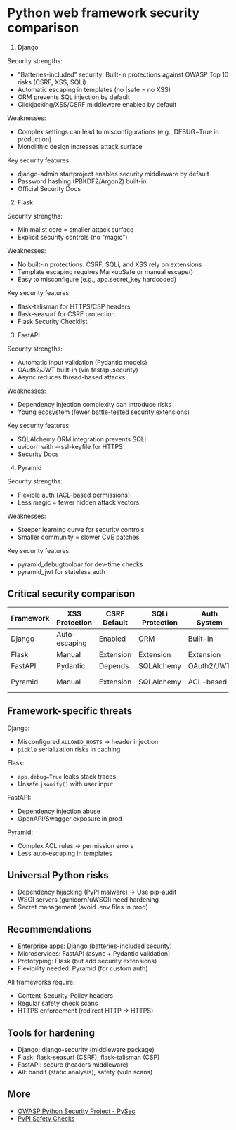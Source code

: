 # Python web framework security comparison

1. Django

Security strengths:

* "Batteries-included" security: Built-in protections against OWASP Top 10 risks (CSRF, XSS, SQLi)
* Automatic escaping in templates (no |safe = no XSS)
* ORM prevents SQL injection by default
* Clickjacking/XSS/CSRF middleware enabled by default

Weaknesses:

* Complex settings can lead to misconfigurations (e.g., DEBUG=True in production)
* Monolithic design increases attack surface

Key security features:

* django-admin startproject enables security middleware by default
* Password hashing (PBKDF2/Argon2) built-in
* Official Security Docs

2. Flask

Security strengths:

* Minimalist core = smaller attack surface
* Explicit security controls (no "magic")

Weaknesses:

* No built-in protections: CSRF, SQLi, and XSS rely on extensions
* Template escaping requires MarkupSafe or manual escape()
* Easy to misconfigure (e.g., app.secret_key hardcoded)

Key security features:

* flask-talisman for HTTPS/CSP headers
* flask-seasurf for CSRF protection
* Flask Security Checklist

3. FastAPI

Security strengths:

* Automatic input validation (Pydantic models)
* OAuth2/JWT built-in (via fastapi.security)
* Async reduces thread-based attacks

Weaknesses:

* Dependency injection complexity can introduce risks
* Young ecosystem (fewer battle-tested security extensions)

Key security features:

* SQLAlchemy ORM integration prevents SQLi
* uvicorn with --ssl-keyfile for HTTPS
* Security Docs

4. Pyramid

Security strengths:

* Flexible auth (ACL-based permissions)
* Less magic = fewer hidden attack vectors

Weaknesses:

* Steeper learning curve for security controls
* Smaller community = slower CVE patches

Key security features:

* pyramid_debugtoolbar for dev-time checks
* pyramid_jwt for stateless auth

## Critical security comparison

| Framework	 | XSS Protection	 | CSRF Default	 | SQLi Protection	 | Auth System	 | CVE History |
|------------|-----------------|---------------|------------------|--------------|-------------|
| Django	    | Auto-escaping	  | Enabled	      | ORM	             | Built-in	    | Low         | 
| Flask	     | Manual	         | Extension	    | Extension        | Extension    | Medium      | 
| FastAPI	   | Pydantic	       | Depends	      | SQLAlchemy	      | OAuth2/JWT	  | Low         | 
| Pyramid	   | Manual	         | Extension	    | SQLAlchemy	      | ACL-based	   | Very Low    | 

## Framework-specific threats

Django:

* Misconfigured `ALLOWED_HOSTS` → header injection
* `pickle` serialization risks in caching

Flask:

* `app.debug=True` leaks stack traces
* Unsafe `jsonify()` with user input

FastAPI:

* Dependency injection abuse
* OpenAPI/Swagger exposure in prod

Pyramid:

* Complex ACL rules → permission errors
* Less auto-escaping in templates

## Universal Python risks

* Dependency hijacking (PyPI malware) → Use pip-audit
* WSGI servers (gunicorn/uWSGI) need hardening
* Secret management (avoid .env files in prod)

## Recommendations

* Enterprise apps: Django (batteries-included security)
* Microservices: FastAPI (async + Pydantic validation)
* Prototyping: Flask (but add security extensions)
* Flexibility needed: Pyramid (for custom auth)

All frameworks require:

* Content-Security-Policy headers
* Regular safety check scans
* HTTPS enforcement (redirect HTTP → HTTPS)

## Tools for hardening

* Django: django-security (middleware package)
* Flask: flask-seasurf (CSRF), flask-talisman (CSP)
* FastAPI: secure (headers middleware)
* All: bandit (static analysis), safety (vuln scans)

## More

* [OWASP Python Security Project - PySec](https://owasp-pysec.readthedocs.io/en/latest/)
* [PyPI Safety Checks](https://pypi.org/project/safety/)